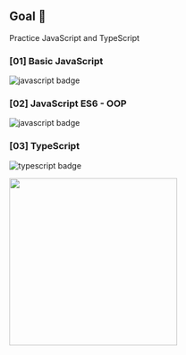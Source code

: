 ## Goal 🎯
Practice JavaScript and TypeScript

### [01] Basic JavaScript
![javascript badge](https://img.shields.io/badge/-JAVASCRIPT-%23F7DF1E?style=flat-square&logo=javascript&logoColor=white&color=f2df3a)
### [02] JavaScript ES6 - OOP
![javascript badge](https://img.shields.io/badge/-JAVASCRIPT-%23F7DF1E?style=flat-square&logo=javascript&logoColor=white&color=f2df3a)
### [03] TypeScript
![typescript badge](https://img.shields.io/badge/-TypeScript-%23F7DF1E?style=flat-square&logo=typescript&logoColor=white&color=3178C6)


<img src="https://user-images.githubusercontent.com/104367020/236633952-e94309c3-0b6b-4ca9-ad85-179dd95b0ab6.jpg" width="300px" />

